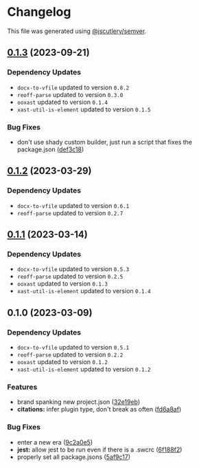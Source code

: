 # Changelog

This file was generated using [@jscutlery/semver](https://github.com/jscutlery/semver).

## [0.1.3](https://github.com/TrialAndErrorOrg/parsers/compare/ooxast-util-citation-plugin-0.1.2...ooxast-util-citation-plugin-0.1.3) (2023-09-21)

### Dependency Updates

- `docx-to-vfile` updated to version `0.8.2`
- `reoff-parse` updated to version `0.3.0`
- `ooxast` updated to version `0.1.4`
- `xast-util-is-element` updated to version `0.1.5`

### Bug Fixes

- don't use shady custom builder, just run a script that fixes the package.json ([def3c18](https://github.com/TrialAndErrorOrg/parsers/commit/def3c1844ae0a0d547de2b0a01689a302b58ab61))

## [0.1.2](https://github.com/TrialAndErrorOrg/parsers/compare/ooxast-util-citation-plugin-0.1.1...ooxast-util-citation-plugin-0.1.2) (2023-03-29)

### Dependency Updates

- `docx-to-vfile` updated to version `0.6.1`
- `reoff-parse` updated to version `0.2.7`

## [0.1.1](https://github.com/TrialAndErrorOrg/parsers/compare/ooxast-util-citation-plugin-0.1.0...ooxast-util-citation-plugin-0.1.1) (2023-03-14)

### Dependency Updates

- `docx-to-vfile` updated to version `0.5.3`
- `reoff-parse` updated to version `0.2.5`
- `ooxast` updated to version `0.1.3`
- `xast-util-is-element` updated to version `0.1.4`

## 0.1.0 (2023-03-09)

### Dependency Updates

- `docx-to-vfile` updated to version `0.5.1`
- `reoff-parse` updated to version `0.2.2`
- `ooxast` updated to version `0.1.2`
- `xast-util-is-element` updated to version `0.1.2`

### Features

- brand spanking new project.json ([32e19eb](https://github.com/TrialAndErrorOrg/parsers/commit/32e19ebf3f71c80336f637297d8f4db274d098bf))
- **citations:** infer plugin type, don't break as often ([fd6a8af](https://github.com/TrialAndErrorOrg/parsers/commit/fd6a8af17f5900025cb2c23f3626113e617ba6bb))

### Bug Fixes

- enter a new era ([9c2a0e5](https://github.com/TrialAndErrorOrg/parsers/commit/9c2a0e505472c43d384f3cc78543ad90877b7c3d))
- **jest:** allow jest to be run even if there is a .swcrc ([6f188f2](https://github.com/TrialAndErrorOrg/parsers/commit/6f188f2a06922ee00d9367b29e666894e48c6c1e))
- properly set all package.jsons ([5af9c17](https://github.com/TrialAndErrorOrg/parsers/commit/5af9c177be9910511844c481ca59cfcc7bd9b0f6))
